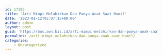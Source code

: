```yaml
---
id: 17185
title: 'Arti Mimpi Melahirkan Dan Punya Anak Saat Hamil'
date: '2023-01-12T05:07:15+00:00'
author: admin
layout: post
guid: 'https://bos.awn.biz.id/arti-mimpi-melahirkan-dan-punya-anak-saat-hamil/'
permalink: /arti-mimpi-melahirkan-dan-punya-anak-saat-hamil/
categories:
    - Uncategorized
---
```


